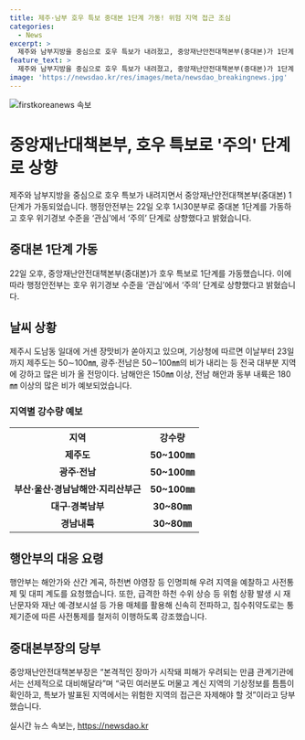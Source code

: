 ```yaml
---
title: 제주·남부 호우 특보 중대본 1단계 가동! 위험 지역 접근 조심
categories:
  - News
excerpt: >
  제주와 남부지방을 중심으로 호우 특보가 내려졌고, 중앙재난안전대책본부(중대본)가 1단계 경보를 발령했다. 기상청은 제주를 포함한 전국 대부분 지역에 강한 비가 예상되어, 행안부는 해안가와 산간 계곡 등 인명피해 우려 지역을 예찰하고 대피 계획을 준비할 것을 주문했다. 재난문자 및 경보시설을 활용하여 신속히 정보를 전달하고, 침수취약도로의 통제를 강조했다. 중대본부장은 모든 국민이 지역의 기상정보를 주의 깊게 확인하고, 위험 지역을 피하도록 당부했다.
feature_text: >
  제주와 남부지방을 중심으로 호우 특보가 내려졌고, 중앙재난안전대책본부(중대본)가 1단계 경보를 발령했다. 기상청은 제주를 포함한 전국 대부분 지역에 강한 비가 예상되어, 행안부는 해안가와 산간 계곡 등 인명피해 우려 지역을 예찰하고 대피 계획을 준비할 것을 주문했다. 재난문자 및 경보시설을 활용하여 신속히 정보를 전달하고, 침수취약도로의 통제를 강조했다. 중대본부장은 모든 국민이 지역의 기상정보를 주의 깊게 확인하고, 위험 지역을 피하도록 당부했다.
image: 'https://newsdao.kr/res/images/meta/newsdao_breakingnews.jpg'
---
```


<p><img src="https://newsdao.kr/res/images/meta/newsdao_breakingnews.jpg" alt="firstkoreanews 속보" /></p>

<h1>중앙재난대책본부, 호우 특보로 '주의' 단계로 상향</h1>

<p data-ke-size="size16">제주와 남부지방을 중심으로 호우 특보가 내려지면서 중앙재난안전대책본부(중대본) 1단계가 가동되었습니다. 행정안전부는 22일 오후 1시30분부로 중대본 1단계를 가동하고 호우 위기경보 수준을 ‘관심’에서 ‘주의’ 단계로 상향했다고 밝혔습니다.</p>

<h2 data-ke-size="size26">중대본 1단계 가동</h2>

<p data-ke-size="size16">22일 오후, 중앙재난안전대책본부(중대본)가 호우 특보로 1단계를 가동했습니다. 이에 따라 행정안전부는 호우 위기경보 수준을 ‘관심’에서 ‘주의’ 단계로 상향했다고 밝혔습니다.</p>

<h2 data-ke-size="size26">날씨 상황</h2>

<p data-ke-size="size16">제주시 도남동 일대에 거센 장맛비가 쏟아지고 있으며, 기상청에 따르면 이날부터 23일까지 제주도는 50∼100㎜, 광주·전남은 50∼100㎜의 비가 내리는 등 전국 대부분 지역에 강하고 많은 비가 올 전망이다. 남해안은 150㎜ 이상, 전남 해안과 동부 내륙은 180㎜ 이상의 많은 비가 예보되었습니다.</p>

<h3 data-ke-size="size24">지역별 강수량 예보</h3>

<table>
  <tr>
    <th>지역</th>
    <th>강수량</th>
  </tr>
  <tr>
    <td style="text-align: center; height: 17px;"><b>제주도</b></td>
    <td style="text-align: center; height: 17px;"><b>50~100㎜</b></td>
  </tr>
  <tr>
    <td style="text-align: center; height: 17px;"><b>광주·전남</b></td>
    <td style="text-align: center; height: 17px;"><b>50~100㎜</b></td>
  </tr>
  <tr>
    <td style="text-align: center; height: 17px;"><b>부산·울산·경남남해안·지리산부근</b></td>
    <td style="text-align: center; height: 17px;"><b>50~100㎜</b></td>
  </tr>
  <tr>
    <td style="text-align: center; height: 17px;"><b>대구·경북남부</b></td>
    <td style="text-align: center; height: 17px;"><b>30~80㎜</b></td>
  </tr>
  <tr>
    <td style="text-align: center; height: 17px;"><b>경남내륙</b></td>
    <td style="text-align: center; height: 17px;"><b>30~80㎜</b></td>
  </tr>
</table>

<h2 data-ke-size="size26">행안부의 대응 요령</h2>

<p data-ke-size="size16">행안부는 해안가와 산간 계곡, 하천변 야영장 등 인명피해 우려 지역을 예찰하고 사전통제 및 대피 계도를 요청했습니다. 또한, 급격한 하천 수위 상승 등 위험 상황 발생 시 재난문자와 재난 예·경보시설 등 가용 매체를 활용해 신속히 전파하고, 침수취약도로는 통제기준에 따른 사전통제를 철저히 이행하도록 강조했습니다.</p>

<h2 data-ke-size="size26">중대본부장의 당부</h2>

<p data-ke-size="size16">중앙재난안전대책본부장은 “본격적인 장마가 시작돼 피해가 우려되는 만큼 관계기관에서는 선제적으로 대비해달라”며 “국민 여러분도 머물고 계신 지역의 기상정보를 틈틈이 확인하고, 특보가 발표된 지역에서는 위험한 지역의 접근은 자제해야 할 것”이라고 당부했습니다.</p>
실시간 뉴스 속보는, <a href="https://newsdao.kr" rel="dofollow">https://newsdao.kr</a>


